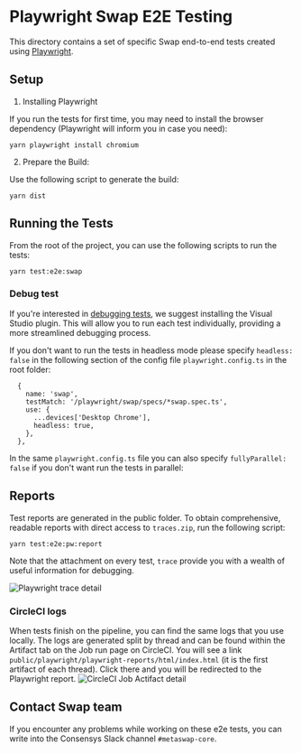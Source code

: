 # Playwright Swap E2E Testing

This directory contains a set of specific Swap end-to-end tests created using [Playwright](https://playwright.dev/).

## Setup

1. Installing Playwright

If you run the tests for first time, you may need to install the browser dependency (Playwright will inform you in case you need):

```
yarn playwright install chromium
```

2. Prepare the Build:

Use the following script to generate the build:

```
yarn dist
```

## Running the Tests

From the root of the project, you can use the following scripts to run the tests:

```
yarn test:e2e:swap
```

### Debug test

If you're interested in [debugging tests](https://playwright.dev/docs/debug), we suggest installing the Visual Studio plugin. This will allow you to run each test individually, providing a more streamlined debugging process.

If you don't want to run the tests in headless mode please specify `headless: false` in the following section of the config file `playwright.config.ts` in the root folder:

```
  {
    name: 'swap',
    testMatch: '/playwright/swap/specs/*swap.spec.ts',
    use: {
      ...devices['Desktop Chrome'],
      headless: true,
    },
  },
```

In the same `playwright.config.ts` file you can also specify `fullyParallel: false` if you don't want run the tests in parallel:

## Reports

Test reports are generated in the public folder. To obtain comprehensive, readable reports with direct access to `traces.zip`, run the following script:

```
yarn test:e2e:pw:report
```

Note that the attachment on every test, `trace` provide you with a wealth of useful information for debugging.

![Playwright trace detail](resources/trace.png)

### CircleCI logs

When tests finish on the pipeline, you can find the same logs that you use locally. The logs are generated split by thread and can be found within the Artifact tab on the Job run page on CircleCI. You will see a link `public/playwright/playwright-reports/html/index.html` (it is the first artifact of each thread). Click there and you will be redirected to the Playwright report.
![CircleCI Job Actifact detail](resources/circleci-artifact-screnshot.png)

## Contact Swap team

If you encounter any problems while working on these e2e tests, you can write into the Consensys Slack channel `#metaswap-core`.
